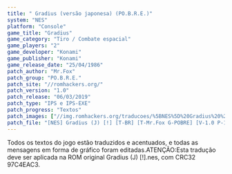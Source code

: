 ```yaml
---
title: " Gradius (versão japonesa) (PO.B.R.E.)"
system: "NES"
platform: "Console"
game_title: "Gradius"
game_category: "Tiro / Combate espacial"
game_players: "2"
game_developer: "Konami"
game_publisher: "Konami"
game_release_date: "25/04/1986"
patch_author: "Mr.Fox"
patch_group: "PO.B.R.E."
patch_site: "//romhackers.org/"
patch_version: "1.0"
patch_release: "06/03/2019"
patch_type: "IPS e IPS-EXE"
patch_progress: "Textos"
patch_images: ["//img.romhackers.org/traducoes/%5BNES%5D%20Gradius%20%2528J%2529%20-%20POBRE%20-%201.png","//img.romhackers.org/traducoes/%5BNES%5D%20Gradius%20%2528J%2529%20-%20POBRE%20-%202.png","//img.romhackers.org/traducoes/%5BNES%5D%20Gradius%20%2528J%2529%20-%20POBRE%20-%203.png"]
patch_file: "[NES] Gradius (J) [!] [T-BR] [T-Mr.Fox G-POBRE] [V-1.0 P-100% A-2019].7z"
---
```

Todos os textos do jogo estão traduzidos e acentuados, e todas as mensagens em forma de gráfico foram editadas.ATENÇÃO:Esta tradução deve ser aplicada na ROM original Gradius (J) [!].nes, com CRC32 97C4EAC3.